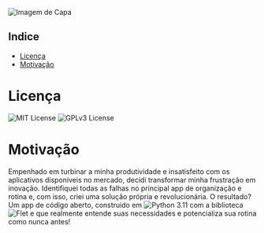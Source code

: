 

<!-- Convenção: O caminho da imagem será a url da imagem no github, ao invés de ser o caminho do repositório local. Desse modo, evita o problema da imagem não carregar no github. -->
![Imagem de Capa](https://github.com/jeffersonrafael/projrto_to_do_list/blob/master/Images/DALL%C2%B7E-2024-11-23-09.36.png)

## Indice
- [Licença](#licença)
- [Motivação](#motivação)


# Licença
![MIT License](https://img.shields.io/badge/License-MIT-yellow.svg) ![GPLv3 License](https://img.shields.io/badge/License-GPLv3-blue.svg) 



# Motivação

Empenhado em turbinar a minha produtividade e insatisfeito com os aplicativos disponíveis no mercado, decidi transformar minha frustração em inovação. Identifiquei todas as falhas no principal app de organização e rotina e, com isso, criei uma solução própria e revolucionária. O resultado? Um app de código aberto, construido em ![Python 3.11](https://img.shields.io/badge/python-3.11-green.svg) com a biblioteca ![Flet](https://img.shields.io/badge/Flet-1.0-orange.svg)
 e que realmente entende suas necessidades e potencializa sua rotina como nunca antes!


